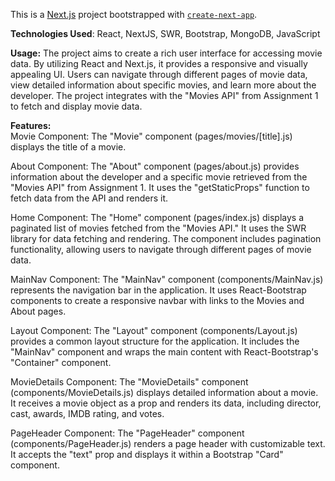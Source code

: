 This is a [Next.js](https://nextjs.org/) project bootstrapped with [`create-next-app`](https://github.com/vercel/next.js/tree/canary/packages/create-next-app).

**Technologies Used**: React, NextJS, SWR, Bootstrap, MongoDB, JavaScript

**Usage:**
The project aims to create a rich user interface for accessing movie data. By utilizing React and Next.js, it provides a responsive and visually appealing UI. Users can navigate through different pages of movie data, view detailed information about specific movies, and learn more about the developer. The project integrates with the "Movies API" from Assignment 1 to fetch and display movie data.


**Features:**\
Movie Component: The "Movie" component (pages/movies/[title].js) displays the title of a movie.

About Component: The "About" component (pages/about.js) provides information about the developer and a specific movie retrieved from the "Movies API" from Assignment 1. It uses the "getStaticProps" function to fetch data from the API and renders it.

Home Component: The "Home" component (pages/index.js) displays a paginated list of movies fetched from the "Movies API." It uses the SWR library for data fetching and rendering. The component includes pagination functionality, allowing users to navigate through different pages of movie data.

MainNav Component: The "MainNav" component (components/MainNav.js) represents the navigation bar in the application. It uses React-Bootstrap components to create a responsive navbar with links to the Movies and About pages.

Layout Component: The "Layout" component (components/Layout.js) provides a common layout structure for the application. It includes the "MainNav" component and wraps the main content with React-Bootstrap's "Container" component.

MovieDetails Component: The "MovieDetails" component (components/MovieDetails.js) displays detailed information about a movie. It receives a movie object as a prop and renders its data, including director, cast, awards, IMDB rating, and votes.

PageHeader Component: The "PageHeader" component (components/PageHeader.js) renders a page header with customizable text. It accepts the "text" prop and displays it within a Bootstrap "Card" component.
